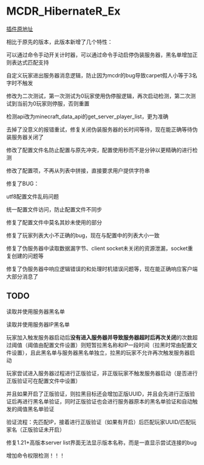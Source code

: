 # MCDR_HibernateR_Ex

[插件原地址](https://github.com/HIM049/MCDR_HibernateR/)

相比于原先的版本，此版本新增了几个特性：

可以通过命令手动开关计时器，可以通过命令手动启停伪装服务器，黑名单增加正则表达式匹配支持

自定义玩家进出服务器消息逻辑，防止因为mcdr的bug导致carpet假人小等于3名字时不触发

修改为二次测试，第一次测试为0玩家使用伪停服逻辑，再次启动检测，第二次测试到当前为0玩家则停服，否则重置

检测api改为minecraft_data_api的get_server_player_list，更为准确

去掉了没意义的报错重试，修复关闭伪装服务器的长时间等待，现在能正确等待伪装服务器关闭了

修改了配置文件名防止配置与原先冲突，配置使用秒而不是分钟以更精确的进行检测

修改了配置项，不再从列表中拼接，直接要求用户提供字符串

修复了BUG：

utf8配置文件乱码问题

统一配置文件访问，防止配置文件不同步

修复了配置文件中莫名其妙未使用的部分

修复了玩家列表大小不正确的bug，现在与配置中的列表大小一致

修复了伪服务器中读取数据漏字节、client socket未关闭的资源泄漏，socket重复创建的问题等

修复了伪服务器中响应逻辑错误的和处理时机错误问题等，现在能正确响应客户端大部分消息了

## TODO
读取并使用服务器黑名单

读取并使用服务器IP黑名单

玩家加入触发服务器启动后**没有进入服务器并导致服务器超时后再次关闭**的次数超过阈值（阈值由配置文件设置）则短暂拉黑名称和IP一段时间（拉黑时常由配置文件设置），且此黑名单与服务器黑名单独立，拉黑的玩家不允许再次触发服务器启动

玩家尝试进入服务器过程进行正版验证，非正版玩家不触发服务器启动（是否进行正版验证可在配置文件中设置）

并且如果开启了正版验证，则拉黑目标还会增加正版UUID，并且会先进行正版验证后再进行黑名单验证，同时正版验证也会进行服务器原本的黑名单验证和自动触发的阈值黑名单验证

验证流程：先匹配IP，接着进行正版验证（如果有开启）后匹配玩家UUID/匹配玩家名（正版验证未开启）

修复1.21+高版本server list界面无法显示版本名称，而是一直显示尝试连接的bug

增加命令权限检测！！！
